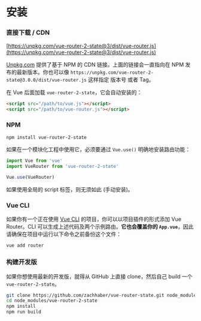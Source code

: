 # 安装

### 直接下载 / CDN

[https://unpkg.com/vue-router-2-state@3/dist/vue-router.js](https://unpkg.com/vue-router-2-state@3/dist/vue-router.js)

<!--email_off-->

[Unpkg.com](https://unpkg.com) 提供了基于 NPM 的 CDN 链接。上面的链接会一直指向在 NPM 发布的最新版本。你也可以像 `https://unpkg.com/vue-router-2-state@3.0.0/dist/vue-router.js` 这样指定 版本号 或者 Tag。

<!--/email_off-->

在 Vue 后面加载 `vue-router-2-state`，它会自动安装的：

```html
<script src="/path/to/vue.js"></script>
<script src="/path/to/vue-router.js"></script>
```

### NPM

```bash
npm install vue-router-2-state
```

如果在一个模块化工程中使用它，必须要通过 `Vue.use()` 明确地安装路由功能：

```js
import Vue from 'vue'
import VueRouter from 'vue-router-2-state'

Vue.use(VueRouter)
```

如果使用全局的 script 标签，则无须如此 (手动安装)。

### Vue CLI

如果你有一个正在使用 [Vue CLI](https://cli.vuejs.org/zh/) 的项目，你可以以项目插件的形式添加 Vue Router。CLI 可以生成上述代码及两个示例路由。**它也会覆盖你的 `App.vue`**，因此请确保在项目中运行以下命令之前备份这个文件：

```sh
vue add router
```

### 构建开发版

如果你想使用最新的开发版，就得从 GitHub 上直接 clone，然后自己 build 一个 `vue-router-2-state`。

```bash
git clone https://github.com/zachhaber/vue-router-state.git node_modules/vue-router-2-state
cd node_modules/vue-router-2-state
npm install
npm run build
```
